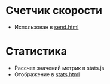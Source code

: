 # Счетчик скорости
- Использован в [send.html](https://belaneu.github.io/shri-performance/send.html)

# Статистика
- Рассчет значений метрик в stats.js
- Отображение в [stats.html](https://belaneu.github.io/shri-performance/stats.html)
